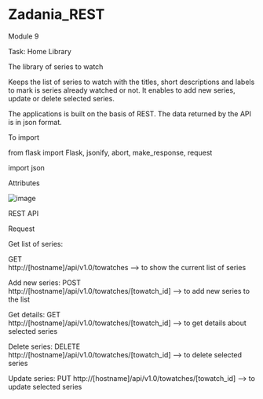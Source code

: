 # Zadania_REST

Module 9 

Task: Home Library


The library of series to watch

Keeps the list of series to watch with the titles, short descriptions and labels to mark is series already watched or not. It enables to add new series, update or delete selected series. 

The applications  is built on the basis of REST. The data returned by the API is in json format.


To import 

from flask import Flask, jsonify, abort, make_response, request

import json


Attributes

![image](https://user-images.githubusercontent.com/89209334/136543093-fef45089-c3fb-4f0f-a1a3-a67899976e79.png)



REST API


Request

Get list of series:

GET  
http://[hostname]/api/v1.0/towatches  -->   to show the current list of series


Add new series:
POST   
http://[hostname]/api/v1.0/towatches/[towatch_id]    --> to  add new series to the list


Get details:
GET    
http://[hostname]/api/v1.0/towatches/[towatch_id]    --> to get details about selected series 


Delete series:
DELETE   
http://[hostname]/api/v1.0/towatches/[towatch_id]   -->  to delete selected series


Update series:
PUT
http://[hostname]/api/v1.0/towatches/[towatch_id]    -->  to update  selected series

